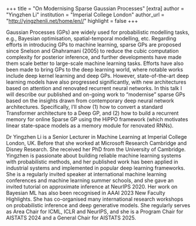 +++
title = "On Modernising Sparse Gaussian Processes"
[extra]
author = "Yingzhen Li"
institution = "Imperial College London"
author_url = "http://yingzhenli.net/home/en//"
highlight = false
+++

Gaussian Processes (GPs) are widely used for probabilistic modelling tasks, e.g., Bayesian optimisation, spatial-temporal modelling, etc. Regarding efforts in introducing GPs to machine learning, sparse GPs are proposed since Snelson and Ghahramani (2005) to reduce the cubic computation complexity for posterior inference, and further developments have made them scale better to large-scale machine learning tasks. Efforts have also been made to bring GPs to the deep learning world, where notable works include deep kernel learning and deep GPs. However, state-of-the-art deep learning models have also progressed significantly, with new architectures based on attention and renovated recurrent neural networks. In this talk I will describe our published and on-going work to “modernise” sparse GPs based on the insights drawn from contemporary deep neural network architectures. Specifically, I’ll show (1) how to convert a standard Transformer architecture to a Deep GP, and (2) how to build a recurrent memory for online Sparse GP using the HiPPO framework (which motivates linear state-space models as a memory module for renovated RNNs). 

Dr Yingzhen Li is a Senior Lecturer in Machine Learning at Imperial College London, UK. Before that she worked at Microsoft Research Cambridge and Disney Research. She received her PhD from the University of Cambridge. Yingzhen is passionate about building reliable machine learning systems with probabilistic methods, and her published work has been applied in industrial systems and implemented in popular deep learning frameworks. She is a regularly invited speaker at international machine learning conferences and machine learning summer schools, and she gave an invited tutorial on approximate inference at NeurIPS 2020. Her work on Bayesian ML has also been recognised in AAAI 2023 New Faculty Highlights. She has co-organised many international research workshops on probabilistic inference and deep generative models. She regularly serves as Area Chair for ICML, ICLR and NeurIPS, and she is a Program Chair for AISTATS 2024 and a General Chair for AISTATS 2025.